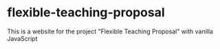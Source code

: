 # flexible-teaching-proposal
This is a website for the project "Flexible Teaching Proposal" with vanilla JavaScript
